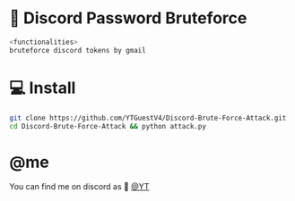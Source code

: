# 🥷 Discord Password Bruteforce
```js 
<functionalities>
bruteforce discord tokens by gmail
```

# 💻 Install
```zsh
git clone https://github.com/YTGuestV4/Discord-Brute-Force-Attack.git
cd Discord-Brute-Force-Attack && python attack.py
```

#  @me

You can find me on discord as 🐤 <a href="https://discord.gg/YQNAcbgenG">@YT</a>

